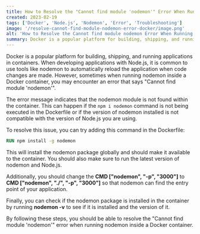 ```yaml
---
title: How to Resolve the "Cannot find module 'nodemon'" Error When Running Nodemon Inside a Docker Container
created: 2023-02-19
tags: ['Docker', 'Node.js', 'Nodemon', 'Error', 'Troubleshooting']
image: '/resolve-cannot-find-module-nodemon-error-docker/image.png'
alt: 'How to Resolve the Cannot find module nodemon Error When Running Nodemon Inside a Docker Container'
summary: Docker is a popular platform for building, shipping, and running applications in containers. When developing applications with Node.js, it is common to use tools like nodemon to automatically reload the application when code changes are made. However, sometimes when running nodemon inside a Docker container, you may encounter an error that says "Cannot find module 'nodemon'".
---
```



Docker is a popular platform for building, shipping, and running applications in containers. When developing applications with Node.js, it is common to use tools like nodemon to automatically reload the application when code changes are made. However, sometimes when running nodemon inside a Docker container, you may encounter an error that says "Cannot find module 'nodemon'".

The error message indicates that the nodemon module is not found within the container. This can happen if the `npm i nodemon` command is not being executed in the Dockerfile or if the version of nodemon installed is not compatible with the version of Node.js you are using.

To resolve this issue, you can try adding this command in the Dockerfile:

```dockerfile
RUN npm install -g nodemon
```

This will install the nodemon package globally and should make it available to the container. You should also make sure to run the latest version of nodemon and Node.js.

Additionally, you should change the **CMD ["nodemon", "-p", "3000"]** to **CMD ["nodemon", "./", "-p", "3000"]** so that nodemon can find the entry point of your application.

Finally, you can check if the nodemon package is installed in the container by running **nodemon -v** to see if it is installed and the version of it.

By following these steps, you should be able to resolve the "Cannot find module 'nodemon'" error when running nodemon inside a Docker container.
